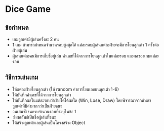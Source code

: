 # Dice Game

## ข้อกำหนด

- เกมลูกเต๋ามีผู้เล่นครั้งละ 2 คน
- 1 เกม สามารถกำหนดจำนวนรอบสูงสุดได้ แต่ละรอบผู้เล่นแต่ละฝ่ายจะมีการโยนลูกเต๋า 1 ครั้งต่อฝ่ายผู้เล่น
- ผู้เล่นแต่ละคนมีการเก็บชื่อผู้เล่น ค่าเลขที่ได้จากการโยนลูกเต๋าในแต่ละรอบ และผลของเกมแต่ละรอบ

## วิธีการเล่นเกม

- ให้แต่ละฝ่ายโยนลูกเต๋า (ให้ random ค่าการโยนเลขบนลูกเต๋า 1-6)
- ให้บันทึกค่าเลขที่ได้จากการโยนลูกเต๋า
- ให้บันทึกผลในแต่ละรอบว่าฝ่ายใดได้ผลใด (Win, Lose, Draw) โดยพิจารณาจากค่าเลขลูกเต๋าที่มีค่ามากกว่าเป็นฝ่ายชนะ
- วนเล่นซ้ำจนครบจำนวนรอบที่ระบุในข้อ 1
- ส่งผลลัพธ์เป็นชื่อผู้เล่นที่ชนะ
- ให้สร้างลูกเต๋าและผู้เล่นเป็นโครงสร้าง Object
